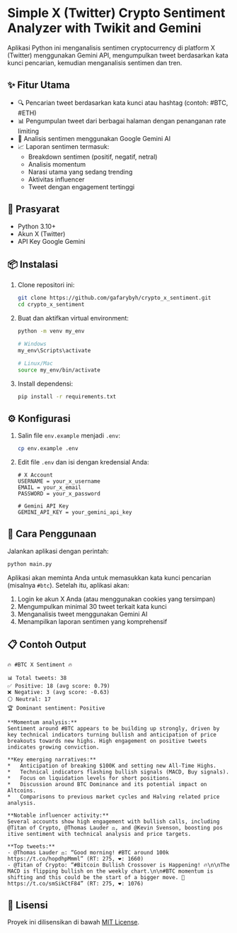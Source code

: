 # Simple X (Twitter) Crypto Sentiment Analyzer with Twikit and Gemini

Aplikasi Python ini menganalisis sentimen cryptocurrency di platform X (Twitter) menggunakan Gemini API, mengumpulkan tweet berdasarkan kata kunci pencarian, kemudian menganalisis sentimen dan tren.

## ✨ Fitur Utama

-   🔍 Pencarian tweet berdasarkan kata kunci atau hashtag (contoh: #BTC, #ETH)
-   📊 Pengumpulan tweet dari berbagai halaman dengan penanganan rate limiting
-   🤖 Analisis sentimen menggunakan Google Gemini AI
-   📈 Laporan sentimen termasuk:
    -   Breakdown sentimen (positif, negatif, netral)
    -   Analisis momentum
    -   Narasi utama yang sedang trending
    -   Aktivitas influencer
    -   Tweet dengan engagement tertinggi

## 🔧 Prasyarat

-   Python 3.10+
-   Akun X (Twitter)
-   API Key Google Gemini

## 📦 Instalasi

1. Clone repositori ini:

    ```bash
    git clone https://github.com/gafarybyh/crypto_x_sentiment.git
    cd crypto_x_sentiment
    ```

2. Buat dan aktifkan virtual environment:

    ```bash
    python -m venv my_env

    # Windows
    my_env\Scripts\activate

    # Linux/Mac
    source my_env/bin/activate
    ```

3. Install dependensi:
    ```bash
    pip install -r requirements.txt
    ```

## ⚙️ Konfigurasi

1. Salin file `env.example` menjadi `.env`:

    ```bash
    cp env.example .env
    ```

2. Edit file `.env` dan isi dengan kredensial Anda:

    ```
    # X Account
    USERNAME = your_x_username
    EMAIL = your_x_email
    PASSWORD = your_x_password

    # Gemini API Key
    GEMINI_API_KEY = your_gemini_api_key
    ```

## 🚀 Cara Penggunaan

Jalankan aplikasi dengan perintah:

```bash
python main.py
```

Aplikasi akan meminta Anda untuk memasukkan kata kunci pencarian (misalnya `#btc`). Setelah itu, aplikasi akan:

1. Login ke akun X Anda (atau menggunakan cookies yang tersimpan)
2. Mengumpulkan minimal 30 tweet terkait kata kunci
3. Menganalisis tweet menggunakan Gemini AI
4. Menampilkan laporan sentimen yang komprehensif

## 📋 Contoh Output

```
🔥 #BTC X Sentiment 🔥

📊 Total tweets: 38
✅ Positive: 18 (avg score: 0.79)
❌ Negative: 3 (avg score: -0.63)
⚪ Neutral: 17
🏆 Dominant sentiment: Positive

**Momentum analysis:**
Sentiment around #BTC appears to be building up strongly, driven by key technical indicators turning bullish and anticipation of price breakouts towards new highs. High engagement on positive tweets indicates growing conviction.

**Key emerging narratives:**
*   Anticipation of breaking $100K and setting new All-Time Highs.
*   Technical indicators flashing bullish signals (MACD, Buy signals).
*   Focus on liquidation levels for short positions.
*   Discussion around BTC Dominance and its potential impact on Altcoins.
*   Comparisons to previous market cycles and Halving related price analysis.

**Notable influencer activity:**
Several accounts show high engagement with bullish calls, including @Titan of Crypto, @Thomas Lauder ⚖️, and @Kevin Svenson, boosting pos
itive sentiment with technical analysis and price targets.

**Top tweets:**
- @Thomas Lauder ⚖️: “Good morning! #BTC around 100k https://t.co/hopdhpMmml” (RT: 275, ❤️: 1660)
- @Titan of Crypto: “#Bitcoin Bullish Crossover is Happening! 🔥\n\nThe MACD is flipping bullish on the weekly chart.\n\n#BTC momentum is shifting and this could be the start of a bigger move. 🚀 https://t.co/smSikCtF84” (RT: 275, ❤️: 1076)
```

## 📄 Lisensi

Proyek ini dilisensikan di bawah [MIT License](LICENSE).
